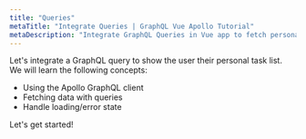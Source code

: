 ```yaml
---
title: "Queries"
metaTitle: "Integrate Queries | GraphQL Vue Apollo Tutorial"
metaDescription: "Integrate GraphQL Queries in Vue app to fetch personal todo data and handle loading or error state."
---
```


Let's integrate a GraphQL query to show the user their personal task list.
We will learn the following concepts:

- Using the Apollo GraphQL client
- Fetching data with queries
- Handle loading/error state

Let's get started!
